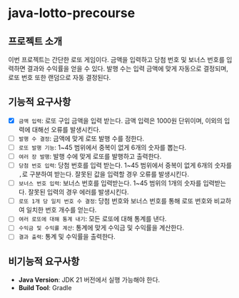 # java-lotto-precourse
## 프로젝트 소개
이번 프로젝트는 간단한 로또 게임이다. 금액을 입력하고 당첨 번호 및 보너스 번호를 입력하면 결과와 수익률을 얻을 수 있다.
발행 수는 입력 금액에 맞게 자동으로 결정되며, 로또 번호 또한 랜덤으로 자동 결정된다.

## 기능적 요구사항
- [x] `금액 입력`: 로또 구입 금액을 입력 받는다. 금액 입력은 1000원 단위이며, 이외의 입력에 대해선 오류를 발생시킨다.
- [ ] `발행 수 결정`: 금액에 맞게 로또 발행 수를 정한다.
- [ ] `로또 발행 기능`: 1~45 범위에서 중복이 없게 6개의 숫자를 뽑는다.
- [ ] `여러 장 발행`: 발행 수에 맞게 로또를 발행하고 출력한다.
- [ ] `당첨 번호 입력`: 당첨 번호를 입력 받는다. 1~45 범위에서 중복이 없게 6개의 숫자를 `,`로 구분하여 받는다. 잘못된 값을 입력할 경우 오류를 발생시킨다.
- [ ] `보너스 번호 입력`: 보너스 번호를 입력받는다. 1~45 범위의 1개의 숫자를 입력받는다. 잘못된 입력의 경우 에러를 발생시킨다.
- [ ] `로또 1개 당 일치 번호 수 결정`: 당첨 번호와 보너스 번호를 통해 로또 번호와 비교하여 일치한 번호 개수를 얻는다.
- [ ] `여러 로또에 대해 통계 내기`: 모든 로또에 대해 통계를 낸다.
- [ ] `수익금 및 수익률 계산`: 통계에 맞게 수익금 및 수익률을 계산한다.
- [ ] `결과 출력`: 통계 및 수익률을 출력한다.

## 비기능적 요구사항
- **Java Version**: JDK 21 버전에서 실행 가능해야 한다.
- **Build Tool**: Gradle